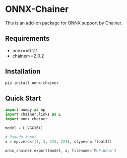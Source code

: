 # ONNX-Chainer

This is an add-on package for ONNX support by Chainer.

## Requirements

- onnx==0.2.1
- chainer>=2.0.2

## Installation

```bash
pip install onnx-chainer
```

## Quick Start

```python
import numpy as np
import chainer.links as L
import onnx_chainer

model = L.VGG16()

# Pseudo input
x = np.zeros((1, 3, 224, 224), stype=np.float32)

onnx_chainer.export(model, x, filename='MLP.onnx')
```
